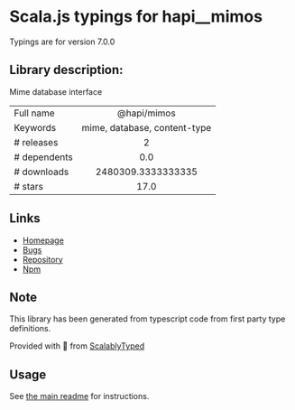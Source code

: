 
# Scala.js typings for hapi__mimos

Typings are for version 7.0.0

## Library description:
Mime database interface

|                    |                 |
| ------------------ | :-------------: |
| Full name          | @hapi/mimos |
| Keywords           | mime, database, content-type |
| # releases         | 2 |
| # dependents       | 0.0 |
| # downloads        | 2480309.3333333335 |
| # stars            | 17.0 |

## Links
- [Homepage](https://github.com/hapijs/mimos#readme)
- [Bugs](https://github.com/hapijs/mimos/issues)
- [Repository](https://github.com/hapijs/mimos)
- [Npm](https://www.npmjs.com/package/%40hapi%2Fmimos)
    


## Note
This library has been generated from typescript code from first party type definitions.

Provided with :purple_heart: from [ScalablyTyped](https://github.com/oyvindberg/ScalablyTyped)

## Usage
See [the main readme](../../readme.md) for instructions.


